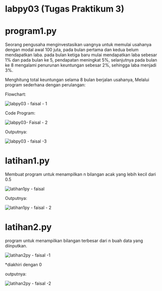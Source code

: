 # labpy03 (Tugas Praktikum 3)

# program1.py

Seorang pengusaha menginvestasikan uangnya untuk memulai usahanya dengan modal awal 100 juta, pada bulan pertama dan kedua belum mendapatkan laba. pada bulan ketiga baru mulai mendapatkan laba sebesar 1% dan pada bulan ke 5, pendapatan meningkat 5%, selanjutnya pada bulan ke 8 mengalami penurunan keuntungan sebesar 2%, sehingga laba menjadi 3%.

Menghitung total keuntungan selama 8 bulan berjalan usahanya, Melalui program sederhana dengan perulangan:

Flowchart:

![labpy03 - faisal - 1](https://user-images.githubusercontent.com/115516624/200360541-7c2eac5c-8b2e-49da-b975-205aba1c0517.png)

Code Program:

![labpy03- Faisal - 2](https://user-images.githubusercontent.com/115516624/200362640-538bea4d-d02d-404d-b4ad-c27e0e34ea30.png)

Outputnya:

![labpy03 - faisal -3](https://user-images.githubusercontent.com/115516624/200363207-84aa6f95-3742-4da5-a586-04dbc6a6648e.png)

# latihan1.py

Membuat program untuk menampilkan n bilangan acak yang lebih kecil dari 0.5

![latihan1py - faisal](https://user-images.githubusercontent.com/115516624/200364395-93fe2e99-ce0c-4fab-94ef-fa5d198bb74b.png)

Outputnya:

![latihan1py - faisal - 2](https://user-images.githubusercontent.com/115516624/200364634-030f3ad9-9214-4426-a04d-bc13f46f39bc.png)

# latihan2.py

program untuk menampilkan bilangan terbesar dari n buah data yang diinputkan.

![latihan2py - faisal -1](https://user-images.githubusercontent.com/115516624/200366483-3cc6ab2e-32f7-4935-9e33-c669f19ceb8e.png)

*diakhiri dengan 0

outputnya:

![latihan2py - faisal -2](https://user-images.githubusercontent.com/115516624/200366599-b8d50a9e-25c4-4761-b7d7-01ee8790fd96.png)

